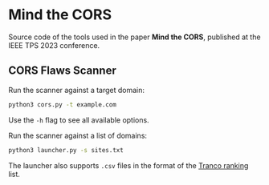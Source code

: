 # Mind the CORS

Source code of the tools used in the paper **Mind the CORS**, published at the IEEE TPS 2023 conference.

## CORS Flaws Scanner

Run the scanner against a target domain:

```bash
python3 cors.py -t example.com
```

Use the `-h` flag to see all available options.

Run the scanner against a list of domains:

```bash
python3 launcher.py -s sites.txt
```

The launcher also supports `.csv` files in the format of the [Tranco ranking](https://tranco-list.eu/) list.
